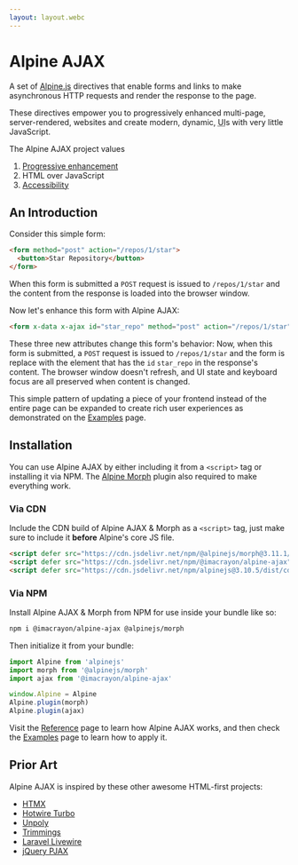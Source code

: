 ```yaml
---
layout: layout.webc
---
```


# Alpine AJAX

A set of [Alpine.js](https://alpinejs.dev) directives that enable forms and links to make asynchronous HTTP requests and render the response to the page.

These directives empower you to progressively enhanced multi-page, server-rendered, websites and create modern, dynamic, <abbr title="User Interface">UI</abbr>s with very little JavaScript.

The Alpine AJAX project values
  1. [Progressive enhancement](https://developer.mozilla.org/en-US/docs/Glossary/Progressive_Enhancement)
  2. HTML over JavaScript
  3. [Accessibility](https://www.w3.org/WAI/ARIA/apg/)

## An Introduction

Consider this simple form:

```html
<form method="post" action="/repos/1/star">
  <button>Star Repository</button>
</form>
```

When this form is submitted a `POST` request is issued to `/repos/1/star` and the content from the response is loaded into the browser window.

Now let's enhance this form with Alpine AJAX:

```html
<form x-data x-ajax id="star_repo" method="post" action="/repos/1/star">
```

These three new attributes change this form's behavior: Now, when this form is submitted, a `POST` request is issued to `/repos/1/star` and the form is replace with the element that has the `id` `star_repo` in the response's content. The browser window doesn't refresh, and UI state and keyboard focus are all preserved when content is changed.

This simple pattern of updating a piece of your frontend instead of the entire page can be expanded to create rich user experiences as demonstrated on the [Examples](/examples) page.

## Installation

You can use Alpine AJAX by either including it from a `<script>` tag or installing it via NPM. The [Alpine Morph](https://alpinejs.dev/plugins/morph) plugin also required to make everything work.

### Via CDN

Include the CDN build of Alpine AJAX & Morph as a `<script>` tag, just make sure to include it **before** Alpine's core JS file.

```html
<script defer src="https://cdn.jsdelivr.net/npm/@alpinejs/morph@3.11.1/dist/cdn.min.js"></script>
<script defer src="https://cdn.jsdelivr.net/npm/@imacrayon/alpine-ajax"></script>
<script defer src="https://cdn.jsdelivr.net/npm/alpinejs@3.10.5/dist/cdn.min.js"></script>
```

### Via NPM

Install Alpine AJAX & Morph from NPM for use inside your bundle like so:

```bash
npm i @imacrayon/alpine-ajax @alpinejs/morph
```

Then initialize it from your bundle:

```js
import Alpine from 'alpinejs'
import morph from '@alpinejs/morph'
import ajax from '@imacrayon/alpine-ajax'

window.Alpine = Alpine
Alpine.plugin(morph)
Alpine.plugin(ajax)
```

Visit the [Reference](/reference) page to learn how Alpine AJAX works, and then check the [Examples](/examples) page to learn how to apply it.

## Prior Art

Alpine AJAX is inspired by these other awesome HTML-first projects:

* [HTMX](https://htmx.org)
* [Hotwire Turbo](https://turbo.hotwired.dev)
* [Unpoly](https://unpoly.com)
* [Trimmings](https://postlight.github.io/trimmings)
* [Laravel Livewire](https://laravel-livewire.com)
* [jQuery PJAX](https://pjax.herokuapp.com)
